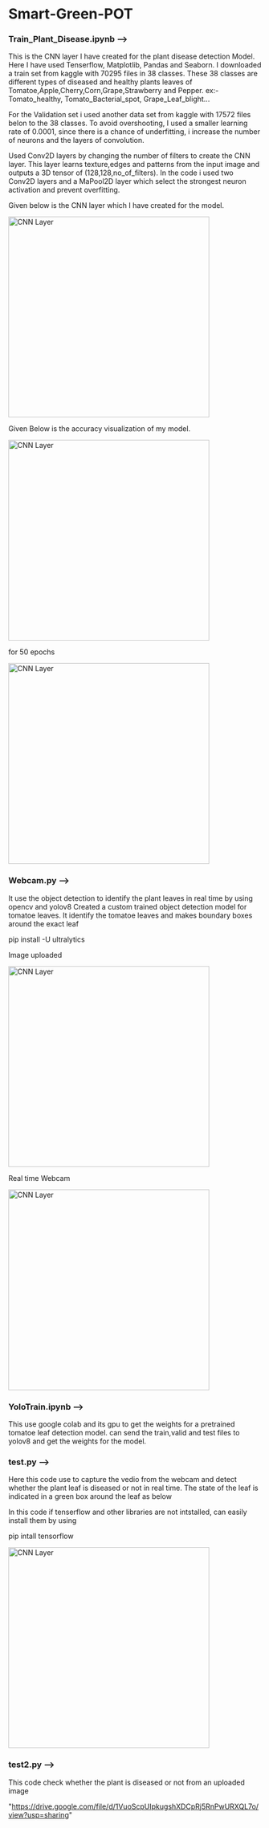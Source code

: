 # Smart-Green-POT

### Train_Plant_Disease.ipynb -->
This is the CNN layer I have created for the plant disease detection Model. Here I have used Tenserflow, Matplotlib, Pandas and Seaborn. I downloaded a train set from kaggle with 70295 files in 38 classes. These 38 classes are different types of diseased and healthy plants leaves of Tomatoe,Apple,Cherry,Corn,Grape,Strawberry and Pepper. ex:- Tomato_healthy, Tomato_Bacterial_spot, Grape_Leaf_blight...

For the Validation set i used another data set from kaggle with 17572 files belon to the 38 classes. To avoid overshooting, I used a smaller learning rate of 0.0001, since there is a chance of underfitting, i increase the number of neurons and the layers of convolution.

Used Conv2D layers by changing the number of filters to create the CNN layer. This layer learns texture,edges and patterns from the input image and outputs a 3D tensor of (128,128,no_of_filters). In the code i used two Conv2D layers and a MaPool2D layer which select the strongest neuron activation and prevent overfitting.

Given below is the CNN layer which I have created for the model.

<img src="https://github.com/user-attachments/assets/49ccb790-8ddd-4867-8536-f7af5097753e" alt="CNN Layer" width="400"/>

Given Below is the accuracy visualization of my model.

<img src="https://github.com/user-attachments/assets/57eb61e5-f970-4a38-b49f-6139ad054a2d" alt="CNN Layer" width="400"/>

for 50 epochs

<img src="https://github.com/user-attachments/assets/4803a8ec-f9a4-4ce1-91ea-d2c45c0410a6" alt="CNN Layer" width="400"/>

### Webcam.py -->
It use the object detection to identify the plant leaves in real time by using opencv and yolov8
Created a custom trained object detection model for tomatoe leaves. It identify the tomatoe leaves and makes boundary boxes around the exact leaf

pip install -U ultralytics

Image uploaded

<img src="https://github.com/user-attachments/assets/c095f14d-55b3-439c-ac73-a82c16f81aac" alt="CNN Layer" width="400"/>

Real time Webcam

<img src="https://github.com/user-attachments/assets/9a9eb9de-6d8c-4923-9537-22300bebb5c9" alt="CNN Layer" width="400"/>

### YoloTrain.ipynb -->
This use google colab and its gpu to get the weights for a pretrained tomatoe leaf detection model.
can send the train,valid and test files to yolov8 and get the  weights for the model.

### test.py --> 
Here this code use to capture the vedio from the webcam and detect whether the plant leaf is diseased or not in real time. The state of the leaf is indicated in a green box around the leaf as below

In this code if tenserflow and other libraries are not intstalled, can easily install them by using 

pip intall tensorflow

<img src="https://github.com/user-attachments/assets/c59737f4-e285-42b3-8ded-7b0a9c3fce1f" alt="CNN Layer" width="400"/>

### test2.py -->
This code check whether the plant is diseased or not from an uploaded image

"https://drive.google.com/file/d/1VuoScpUIpkugshXDCpRj5RnPwURXQL7o/view?usp=sharing"








